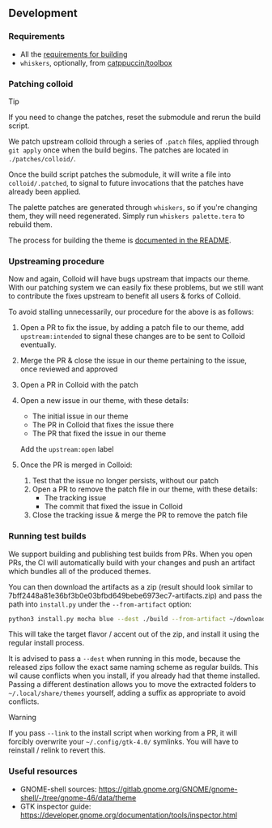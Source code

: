## Development

### Requirements
- All the [requirements for building](#building)
- `whiskers`, optionally, from [catppuccin/toolbox](https://github.com/catppuccin/toolbox/tree/main/whiskers#installation)

### Patching colloid
> [!TIP]
> If you need to change the patches, reset the submodule and rerun the build script.

We patch upstream colloid through a series of `.patch` files, applied through `git apply` once when the build begins.
The patches are located in `./patches/colloid/`. 

Once the build script patches the submodule, it will write a file into
`colloid/.patched`, to signal to future invocations that the patches have already been applied.

The palette patches are generated through `whiskers`,
so if you're changing them, they will need regenerated. Simply run `whiskers palette.tera` to rebuild them.

The process for building the theme is [documented in the README](./README.md#building).

### Upstreaming procedure

Now and again, Colloid will have bugs upstream that impacts our theme. With our patching system we can easily fix these problems,
but we still want to contribute the fixes upstream to benefit all users & forks of Colloid.

To avoid stalling unnecessarily, our procedure for the above is as follows:
1) Open a PR to fix the issue, by adding a patch file to our theme, add `upstream:intended` 
to signal these changes are to be sent to Colloid eventually.
2) Merge the PR & close the issue in our theme pertaining to the issue, once reviewed and approved
3) Open a PR in Colloid with the patch
4) Open a new issue in our theme, with these details:
    - The initial issue in our theme 
    - The PR in Colloid that fixes the issue there
    - The PR that fixed the issue in our theme

    Add the `upstream:open` label
5) Once the PR is merged in Colloid:
    1) Test that the issue no longer persists, without our patch
    1) Open a PR to remove the patch file in our theme, with these details:
        - The tracking issue
        - The commit that fixed the issue in Colloid
    2) Close the tracking issue & merge the PR to remove the patch file
  

### Running test builds
We support building and publishing test builds from PRs. When you open PRs, the CI will automatically build with your changes and push an artifact
which bundles all of the produced themes.

You can then download the artifacts as a zip (result should look similar to 7bff2448a81e36bf3b0e03bfbd649bebe6973ec7-artifacts.zip) and
pass the path into `install.py` under the `--from-artifact` option:
```bash
python3 install.py mocha blue --dest ./build --from-artifact ~/downloads/7bff2448a81e36bf3b0e03bfbd649bebe6973ec7-artifacts.zip
```

This will take the target flavor / accent out of the zip, and install it using the regular install process. 

It is advised to pass a `--dest` when running in this mode, because the released zips follow the exact same naming scheme as regular builds.
This wil cause conflicts when you install, if you already had that theme installed. Passing a different destination allows you to move the 
extracted folders to `~/.local/share/themes` yourself, adding a suffix as appropriate to avoid conflicts.

> [!WARNING]
> If you pass `--link` to the install script when working from a PR, it will forcibly overwrite your `~/.config/gtk-4.0/` symlinks.
> You will have to reinstall / relink to revert this.

### Useful resources
- GNOME-shell sources: https://gitlab.gnome.org/GNOME/gnome-shell/-/tree/gnome-46/data/theme
- GTK inspector guide: https://developer.gnome.org/documentation/tools/inspector.html